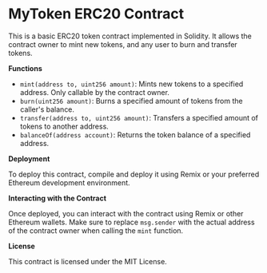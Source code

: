 MyToken ERC20 Contract
=====================

This is a basic ERC20 token contract implemented in Solidity. It allows the contract owner to mint new tokens, and any user to burn and transfer tokens.

**Functions**

* `mint(address to, uint256 amount)`: Mints new tokens to a specified address. Only callable by the contract owner.
* `burn(uint256 amount)`: Burns a specified amount of tokens from the caller's balance.
* `transfer(address to, uint256 amount)`: Transfers a specified amount of tokens to another address.
* `balanceOf(address account)`: Returns the token balance of a specified address.

**Deployment**

To deploy this contract, compile and deploy it using Remix or your preferred Ethereum development environment.

**Interacting with the Contract**

Once deployed, you can interact with the contract using Remix or other Ethereum wallets. Make sure to replace `msg.sender` with the actual address of the contract owner when calling the `mint` function.

**License**

This contract is licensed under the MIT License.
